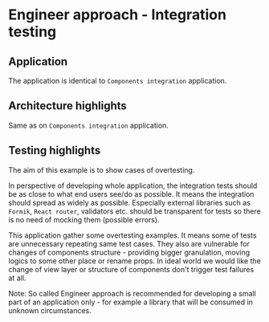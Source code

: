 # Engineer approach - Integration testing

## Application

The application is identical to `Components integration` application.

## Architecture highlights

Same as on `Components integration` application.

## Testing highlights

The aim of this example is to show cases of overtesting.

In perspective of developing whole application, the integration tests should be as close to what end users see/do as possible. It means the integration should spread as widely as possible. Especially external libraries such as `Formik`, `React router`, validators etc. should be transparent for tests so there is no need of mocking them (possible errors).

This application gather some overtesting examples. It means some of tests are unnecessary repeating same test cases. They also are vulnerable for changes of components structure - providing bigger granulation, moving logics to some other place or rename props. In ideal world we would like the change of view layer or structure of components don't trigger test failures at all.

Note: So called Engineer approach is recommended for developing a small part of an application only - for example a library that will be consumed in unknown circumstances.
